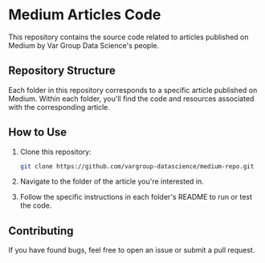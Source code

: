 # Medium Articles Code

This repository contains the source code related to articles published on Medium by Var Group Data Science's people.

## Repository Structure

Each folder in this repository corresponds to a specific article published on Medium. Within each folder, you'll find the code and resources associated with the corresponding article.

## How to Use

1. Clone this repository:

   ```bash
   git clone https://github.com/vargroup-datascience/medium-repo.git
   ```

2. Navigate to the folder of the article you're interested in.

3. Follow the specific instructions in each folder's README to run or test the code.

## Contributing

If you have found bugs, feel free to open an issue or submit a pull request.
